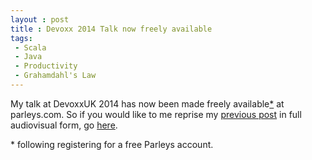 ```yaml
---
layout : post
title : Devoxx 2014 Talk now freely available
tags:
 - Scala
 - Java
 - Productivity
 - Grahamdahl's Law
---
```


My talk at DevoxxUK 2014 has now been made freely available[\*](#footnote) at parleys.com. So if you would like to me reprise my [previous post](http://grundlefleck.github.io/2013/06/23/using-scala-will-make-you-less-productive.html) in full audiovisual form, go [here](https://www.parleys.com/talk/how-switching-to-scala-made-me-less-productive-and-why-that-matters-less-than-i-thought).


<a id="footnote"/>\* following registering for a free Parleys account.